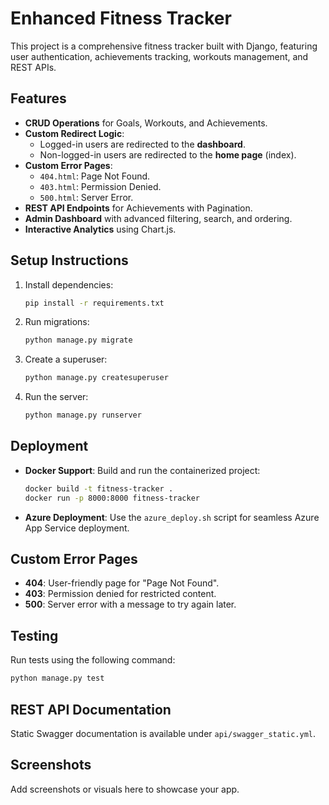 
# Enhanced Fitness Tracker

This project is a comprehensive fitness tracker built with Django, featuring user authentication, achievements tracking, workouts management, and REST APIs.

## Features
- **CRUD Operations** for Goals, Workouts, and Achievements.
- **Custom Redirect Logic**:
  - Logged-in users are redirected to the **dashboard**.
  - Non-logged-in users are redirected to the **home page** (index).
- **Custom Error Pages**:
  - `404.html`: Page Not Found.
  - `403.html`: Permission Denied.
  - `500.html`: Server Error.
- **REST API Endpoints** for Achievements with Pagination.
- **Admin Dashboard** with advanced filtering, search, and ordering.
- **Interactive Analytics** using Chart.js.

## Setup Instructions
1. Install dependencies:
   ```bash
   pip install -r requirements.txt
   ```
2. Run migrations:
   ```bash
   python manage.py migrate
   ```
3. Create a superuser:
   ```bash
   python manage.py createsuperuser
   ```
4. Run the server:
   ```bash
   python manage.py runserver
   ```

## Deployment
- **Docker Support**: Build and run the containerized project:
   ```bash
   docker build -t fitness-tracker .
   docker run -p 8000:8000 fitness-tracker
   ```
- **Azure Deployment**: Use the `azure_deploy.sh` script for seamless Azure App Service deployment.

## Custom Error Pages
- **404**: User-friendly page for "Page Not Found".
- **403**: Permission denied for restricted content.
- **500**: Server error with a message to try again later.

## Testing
Run tests using the following command:
```bash
python manage.py test
```

## REST API Documentation
Static Swagger documentation is available under `api/swagger_static.yml`. 

## Screenshots
Add screenshots or visuals here to showcase your app.
